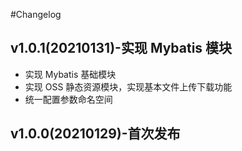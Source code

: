 #Changelog


## v1.0.1(20210131)-实现 Mybatis 模块
* 实现 Mybatis 基础模块
* 实现 OSS 静态资源模块，实现基本文件上传下载功能
* 统一配置参数命名空间

## v1.0.0(20210129)-首次发布
 